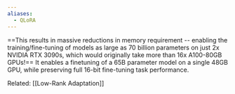 ```yaml
---
aliases:
  - QLoRA
---
```

==This results in massive reductions in memory requirement -- enabling the training/fine-tuning of models as large as 70 billion parameters on just 2x NVIDIA RTX 3090s, which would originally take more than 16x A100-80GB GPUs!==
 It enables a finetuning of a 65B parameter model on a single 48GB GPU, while preserving full 16-bit fine-tuning task performance.

Related: [[Low-Rank Adaptation]]